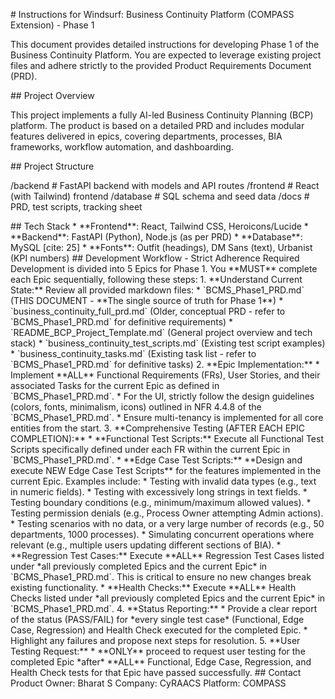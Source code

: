 \# Instructions for Windsurf: Business Continuity Platform (COMPASS Extension) \- Phase 1

This document provides detailed instructions for developing Phase 1 of the Business Continuity Platform. You are expected to leverage existing project files and adhere strictly to the provided Product Requirements Document (PRD).

\#\# Project Overview

This project implements a fully AI-led Business Continuity Planning (BCP) platform. The product is based on a detailed PRD and includes modular features delivered in epics, covering departments, processes, BIA frameworks, workflow automation, and dashboarding.

\#\# Project Structure

/backend \# FastAPI backend with models and API routes /frontend \# React (with Tailwind) frontend /database \# SQL schema and seed data /docs \# PRD, test scripts, tracking sheet

\#\# Tech Stack \* \*\*Frontend\*\*: React, Tailwind CSS, Heroicons/Lucide \* \*\*Backend\*\*: FastAPI (Python), Node.js (as per PRD) \* \*\*Database\*\*: MySQL \[cite: 25\] \* \*\*Fonts\*\*: Outfit (headings), DM Sans (text), Urbanist (KPI numbers) \#\# Development Workflow \- Strict Adherence Required Development is divided into 5 Epics for Phase 1\. You \*\*MUST\*\* complete each Epic sequentially, following these steps: 1\. \*\*Understand Current State:\*\* Review all provided markdown files: \* \`BCMS\_Phase1\_PRD.md\` (THIS DOCUMENT \- \*\*The single source of truth for Phase 1\*\*) \* \`business\_continuity\_full\_prd.md\` (Older, conceptual PRD \- refer to \`BCMS\_Phase1\_PRD.md\` for definitive requirements) \* \`README\_BCP\_Project\_Template.md\` (General project overview and tech stack) \* \`business\_continuity\_test\_scripts.md\` (Existing test script examples) \* \`business\_continuity\_tasks.md\` (Existing task list \- refer to \`BCMS\_Phase1\_PRD.md\` for definitive tasks) 2\. \*\*Epic Implementation:\*\* \* Implement \*\*ALL\*\* Functional Requirements (FRs), User Stories, and their associated Tasks for the current Epic as defined in \`BCMS\_Phase1\_PRD.md\`. \* For the UI, strictly follow the design guidelines (colors, fonts, minimalism, icons) outlined in NFR 4.4.8 of the \`BCMS\_Phase1\_PRD.md\`. \* Ensure multi-tenancy is implemented for all core entities from the start. 3\. \*\*Comprehensive Testing (AFTER EACH EPIC COMPLETION):\*\* \* \*\*Functional Test Scripts:\*\* Execute all Functional Test Scripts specifically defined under each FR within the current Epic in \`BCMS\_Phase1\_PRD.md\`. \* \*\*Edge Case Test Scripts:\*\* \*\*Design and execute NEW Edge Case Test Scripts\*\* for the features implemented in the current Epic. Examples include: \* Testing with invalid data types (e.g., text in numeric fields). \* Testing with excessively long strings in text fields. \* Testing boundary conditions (e.g., minimum/maximum allowed values). \* Testing permission denials (e.g., Process Owner attempting Admin actions). \* Testing scenarios with no data, or a very large number of records (e.g., 50 departments, 1000 processes). \* Simulating concurrent operations where relevant (e.g., multiple users updating different sections of BIA). \* \*\*Regression Test Cases:\*\* Execute \*\*ALL\*\* Regression Test Cases listed under \*all previously completed Epics and the current Epic\* in \`BCMS\_Phase1\_PRD.md\`. This is critical to ensure no new changes break existing functionality. \* \*\*Health Checks:\*\* Execute \*\*ALL\*\* Health Checks listed under \*all previously completed Epics and the current Epic\* in \`BCMS\_Phase1\_PRD.md\`. 4\. \*\*Status Reporting:\*\* \* Provide a clear report of the status (PASS/FAIL) for \*every single test case\* (Functional, Edge Case, Regression) and Health Check executed for the completed Epic. \* Highlight any failures and propose next steps for resolution. 5\. \*\*User Testing Request:\*\* \* \*\*ONLY\*\* proceed to request user testing for the completed Epic \*after\* \*\*ALL\*\* Functional, Edge Case, Regression, and Health Check tests for that Epic have passed successfully. \#\# Contact Product Owner: Bharat S Company: CyRAACS Platform: COMPASS